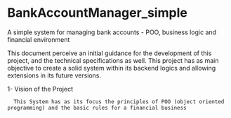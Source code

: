 # BankAccountManager_simple
A simple system for  managing bank accounts - POO, business logic and financial environment 

  This document perceive an initial guidance for the development of this project, and the technical specifications as well. This project has as main objective to create a solid system within its backend logics and allowing extensions in its future versions.

  1- Vision of the Project

      This System has as its focus the principles of POO (object oriented programming) and the basic rules for a financial business 
